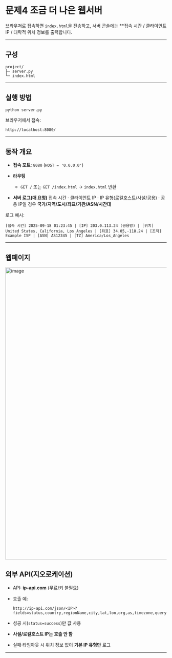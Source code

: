 # 문제4 조금 더 나은 웹서버

브라우저로 접속하면 `index.html`을 전송하고, 서버 콘솔에는 **접속 시간 / 클라이언트 IP / 대략적 위치 정보를 출력합니다.

---

## 구성

```
project/
├─ server.py
└─ index.html
```

---

## 실행 방법

```bash
python server.py
```

브라우저에서 접속:

```
http://localhost:8080/
```

---

## 동작 개요

* **접속 포트**: `8080` (`HOST = '0.0.0.0'`)
* **라우팅**

  * `GET /` 또는 `GET /index.html` → `index.html` 반환
* **서버 로그(매 요청)**
  접속 시간 · 클라이언트 IP · IP 유형(로컬호스트/사설/공용) · 공용 IP일 경우 **국가/지역/도시/좌표/기관/ASN/시간대**

로그 예시:

```
[접속 시간] 2025-09-18 01:23:45 | [IP] 203.0.113.24 (공용망) | [위치] United States, California, Los Angeles | [좌표] 34.05,-118.24 | [조직] Example ISP | [ASN] AS12345 | [TZ] America/Los_Angeles
```

---

## 웹페이지
<img width="756" height="911" alt="image" src="https://github.com/user-attachments/assets/95f75329-a7bb-4161-8b58-51873d02d94d" />

## 외부 API(지오로케이션)

* API: **ip-api.com** (무료/키 불필요)
* 호출 예:

  ```
  http://ip-api.com/json/<IP>?fields=status,country,regionName,city,lat,lon,org,as,timezone,query
  ```
* 성공 시(`status=success`)만 값 사용
* **사설/로컬호스트 IP는 호출 안 함**
* 실패·타임아웃 시 위치 정보 없이 **기본 IP 유형만** 로그

---



